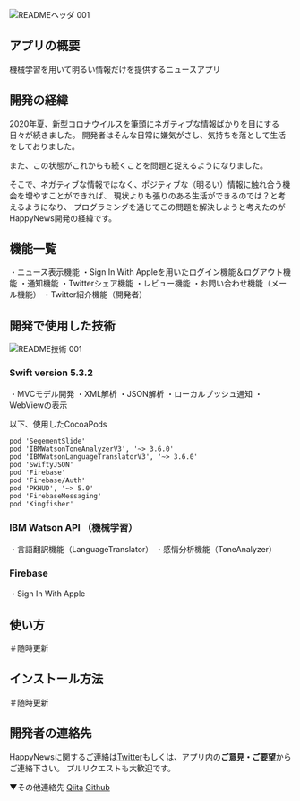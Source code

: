 ![READMEヘッダ 001](https://user-images.githubusercontent.com/61372276/104112023-e9bbd680-532c-11eb-82d6-5f48a28df9e9.jpeg)

## アプリの概要
機械学習を用いて明るい情報だけを提供するニュースアプリ

## 開発の経緯
2020年夏、新型コロナウイルスを筆頭にネガティブな情報ばかりを目にする日々が続きました。
開発者はそんな日常に嫌気がさし、気持ちを落として生活をしておりました。

また、この状態がこれからも続くことを問題と捉えるようになりました。

そこで、ネガティブな情報ではなく、ポジティブな（明るい）情報に触れ合う機会を増やすことができれば、
現状よりも張りのある生活ができるのでは？と考えるようになり、
プログラミングを通じてこの問題を解決しようと考えたのがHappyNews開発の経緯です。

## 機能一覧
・ニュース表示機能
・Sign In With Appleを用いたログイン機能＆ログアウト機能
・通知機能
・Twitterシェア機能
・レビュー機能
・お問い合わせ機能（メール機能）
・Twitter紹介機能（開発者）

## 開発で使用した技術
![README技術 001](https://user-images.githubusercontent.com/61372276/104113183-702ae500-533a-11eb-884c-8d3d1a6848ec.jpeg)
### Swift version 5.3.2
・MVCモデル開発
・XML解析
・JSON解析
・ローカルプッシュ通知
・WebViewの表示

以下、使用したCocoaPods
```
pod 'SegementSlide'
pod 'IBMWatsonToneAnalyzerV3', '~> 3.6.0'
pod 'IBMWatsonLanguageTranslatorV3', '~> 3.6.0'
pod 'SwiftyJSON'
pod 'Firebase'
pod 'Firebase/Auth'
pod 'PKHUD', '~> 5.0'
pod 'FirebaseMessaging'
pod 'Kingfisher'
```
###  IBM Watson API （機械学習）
・言語翻訳機能（LanguageTranslator）
・感情分析機能（ToneAnalyzer）

### Firebase
・Sign In With Apple

## 使い方
＃随時更新

## インストール方法
＃随時更新

## 開発者の連絡先
HappyNewsに関するご連絡は[Twitter](https://twitter.com/ken_sasaki2)もしくは、アプリ内の**ご意見・ご要望**からご連絡下さい。
プルリクエストも大歓迎です。

▼その他連絡先
[Qiita](https://qiita.com/nkekisasa222)
[Github](https://github.com/ken-sasaki-222)

